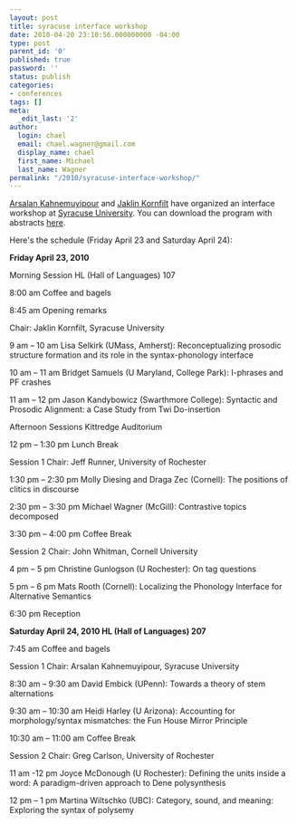 ```yaml
---
layout: post
title: syracuse interface workshop
date: 2010-04-20 23:10:56.000000000 -04:00
type: post
parent_id: '0'
published: true
password: ''
status: publish
categories:
- conferences
tags: []
meta:
  _edit_last: '2'
author:
  login: chael
  email: chael.wagner@gmail.com
  display_name: chael
  first_name: Michael
  last_name: Wagner
permalink: "/2010/syracuse-interface-workshop/"
---
```

[Arsalan Kahnemuyipour](http://lang.syr.edu/index.php?pgm=Linguistics&page=fac_kahnemuyipour) and [Jaklin Kornfilt](http://lang.syr.edu/index.php?pgm=Linguistics&page=fac_kornfilt) have organized an interface workshop at [Syracuse University](http://lang.syr.edu/). You can download the program with abstracts [here](http://prosodylab.org/~chael/www/ScheduleAbstracts.pdf).

Here's the schedule (Friday April 23 and Saturday April 24):

**Friday April 23, 2010**

Morning Session HL (Hall of Languages) 107

8:00 am Coffee and bagels

8:45 am Opening remarks

Chair: Jaklin Kornfilt, Syracuse University

9 am – 10 am Lisa Selkirk (UMass, Amherst): Reconceptualizing prosodic structure formation and its role in the syntax-phonology interface

10 am – 11 am Bridget Samuels (U Maryland, College Park): I-phrases and PF crashes

11 am – 12 pm Jason Kandybowicz (Swarthmore College): Syntactic and Prosodic Alignment: a Case Study from Twi Do-insertion

Afternoon Sessions Kittredge Auditorium

12 pm – 1:30 pm Lunch Break

Session 1 Chair: Jeff Runner, University of Rochester

1:30 pm – 2:30 pm Molly Diesing and Draga Zec (Cornell): The positions of clitics in discourse

2:30 pm – 3:30 pm Michael Wagner (McGill): Contrastive topics decomposed

3:30 pm – 4:00 pm Coffee Break

Session 2 Chair: John Whitman, Cornell University

4 pm – 5 pm Christine Gunlogson (U Rochester): On tag questions

5 pm – 6 pm Mats Rooth (Cornell): Localizing the Phonology Interface for Alternative Semantics

6:30 pm Reception

**Saturday April 24, 2010 HL (Hall of Languages) 207**

7:45 am Coffee and bagels

Session 1 Chair: Arsalan Kahnemuyipour, Syracuse University

8:30 am – 9:30 am David Embick (UPenn): Towards a theory of stem alternations

9:30 am – 10:30 am Heidi Harley (U Arizona): Accounting for morphology/syntax mismatches: the Fun House Mirror Principle

10:30 am – 11:00 am Coffee Break

Session 2 Chair: Greg Carlson, University of Rochester

11 am -12 pm Joyce McDonough (U Rochester): Defining the units inside a word: A paradigm-driven approach to Dene polysynthesis

12 pm – 1 pm Martina Wiltschko (UBC): Category, sound, and meaning: Exploring the syntax of polysemy


